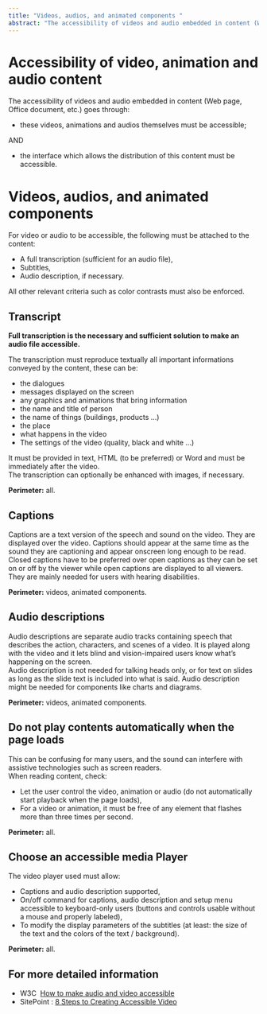 ```yaml
---
title: "Videos, audios, and animated components "
abstract: "The accessibility of videos and audio embedded in content (Web page, Office document, etc.) goes through"
---
```


# Accessibility of video, animation and audio content

The accessibility of videos and audio embedded in content (Web page, Office document, etc.) goes through:
* these videos, animations and audios themselves must be accessible;

AND

* the interface which allows the distribution of this content must be accessible.

# Videos, audios, and animated components 

For video or audio to be accessible, the following must be attached to the content:
* A full transcription (sufficient for an audio file),
* Subtitles,
* Audio description, if necessary.

All other relevant criteria such as color contrasts must also be enforced.

## Transcript 

**Full transcription is the necessary and sufficient solution to make an audio file accessible.**

The transcription must reproduce textually all important informations conveyed by the content, these can be:
- the dialogues
- messages displayed on the screen
- any graphics and animations that bring information
- the name and title of person
- the name of things (buildings, products ...)
- the place
- what happens in the video
- The settings of the video (quality, black and white ...)

It must be provided in text, HTML (to be preferred) or Word and must be immediately after the video.  
The transcription can optionally be enhanced with images, if necessary.

**Perimeter:** all.

## Captions 

Captions are a text version of the speech and sound on the video. They are displayed over the video. Captions should appear at the same time as the sound they are captioning and appear onscreen long enough to be read. Closed captions have to be preferred over open captions as they can be set on or off by the viewer while open captions are displayed to all viewers. They are mainly needed for users with hearing disabilities.  

**Perimeter:** videos, animated components.

## Audio descriptions

Audio descriptions are separate audio tracks containing speech that describes the action, characters, and scenes of a video. It is played along with the video and it lets blind and vision-impaired users know what’s happening on the screen.  
Audio description is not needed for talking heads only, or for text on slides as long as the slide text is included into what is said. Audio description might be needed for components like charts and diagrams.  

**Perimeter:** videos, animated components.

## Do not play contents automatically when the page loads 

This can be confusing for many users, and the sound can interfere with assistive technologies such as screen readers.  
When reading content, check:
* Let the user control the video, animation or audio (do not automatically start playback when the page loads),
* For a video or animation, it must be free of any element that flashes more than three times per second.

**Perimeter:** all.

## Choose an accessible media Player

The video player used must allow:
* Captions and audio description supported, 
* On/off command for captions, audio description and setup menu accessible to keyboard-only users (buttons and controls usable without a mouse and properly labeled),
* To modify the display parameters of the subtitles (at least: the size of the text and the colors of the text / background).

**Perimeter:** all.  

## For more detailed information
- W3C&nbsp; <a href="https://www.w3.org/WAI/media/av/#how-to-make-audio-and-video-accessible">How to make audio and video accessible</a>
- SitePoint&nbsp;:  <a href="https://www.sitepoint.com/accessible-video/">8 Steps to Creating Accessible Video</a>
